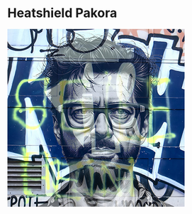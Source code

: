 # Heatshield Pakora

![The face of Headshield Pakora on a graffiti-covered garage door](img/heatshield-portrait-400.jpg)
